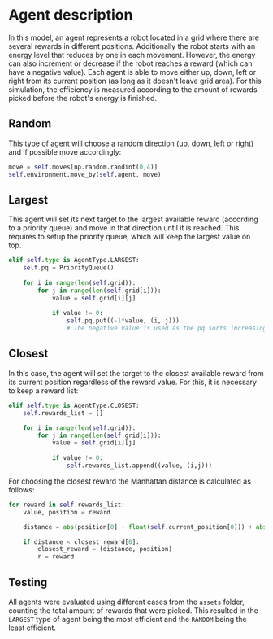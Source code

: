 # Agent description
In this model, an agent represents a robot located in a grid where there are several rewards in different positions. Additionally the robot starts with an energy level that reduces by one in each movement. However, the energy can also increment or decrease if the robot reaches a reward (which can have a negative value).
Each agent is able to move either up, down, left or right from its current position (as long as it doesn't leave grid area).
For this simulation, the efficiency is measured according to the amount of rewards picked before the robot's energy is finished.

## Random
This type of agent will choose a random direction (up, down, left or right) and if possible move accordingly:

```python
move = self.moves[np.random.randint(0,4)]
self.environment.move_by(self.agent, move)
```

## Largest
This agent will set its next target to the largest available reward (according to a priority queue) and move in that direction until it is reached. This requires to setup the priority queue, which will keep the largest value on top.

``` python
elif self.type is AgentType.LARGEST:
    self.pq = PriorityQueue()
    
    for i in range(len(self.grid)): 
        for j in range(len(self.grid[i])):  
            value = self.grid[i][j]
            
            if value != 0:  
                self.pq.put((-1*value, (i, j))) 
                # The negative value is used as the pq sorts increasingly
```

## Closest
In this case, the agent will set the target to the closest available reward from its current position regardless of the reward value. For this, it is necessary to keep a reward list:

```python
elif self.type is AgentType.CLOSEST:
    self.rewards_list = []

    for i in range(len(self.grid)): 
        for j in range(len(self.grid[i])):  
            value = self.grid[i][j]
            
            if value != 0:  
                self.rewards_list.append((value, (i,j)))
```

For choosing the closest reward the Manhattan distance is calculated as follows:

```python
for reward in self.rewards_list:
    value, position = reward

    distance = abs(position[0] - float(self.current_position[0])) + abs(position[1] - float(self.current_position[1]))

    if distance < closest_reward[0]:
        closest_reward = (distance, position)
        r = reward
```

## Testing
All agents were evaluated using different cases from the `assets` folder, counting the total amount of rewards that were picked. This resulted in the `LARGEST` type of agent being the most efficient and the `RANDOM` being the least efficient.